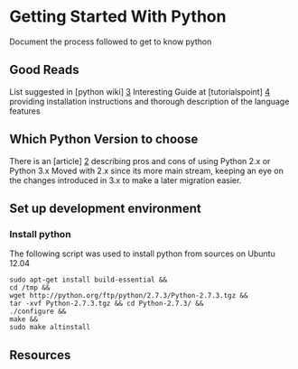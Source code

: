 # Getting Started With Python

Document the process followed to get to know python

## Good Reads
List suggested in [python wiki] [3]
Interesting  Guide at [tutorialspoint] [4] providing installation instructions and thorough description of the language features

## Which Python Version to choose
There is an [article] [2] describing pros and cons of using Python 2.x or Python 3.x
Moved with 2.x since its more main stream, keeping an eye on the changes introduced in 3.x to make a later migration easier. 

## Set up development environment
### Install python 
The following script was used to install python from sources on Ubuntu 12.04
```
sudo apt-get install build-essential &&
cd /tmp && 
wget http://python.org/ftp/python/2.7.3/Python-2.7.3.tgz &&
tar -xvf Python-2.7.3.tgz && cd Python-2.7.3/ &&
./configure &&
make &&
sudo make altinstall
```

## Resources
[1]: http://python.org/ "Official Python Site"
[2]: http://wiki.python.org/moin/Python2orPython3 "Python 2 or 3?"
[3]: http://wiki.python.org/moin/BeginnersGuide/Programmers "Tutorials/Websites/Books"
[4]: http://www.tutorialspoint.com/python/index.htm "Getting Started Guide"
